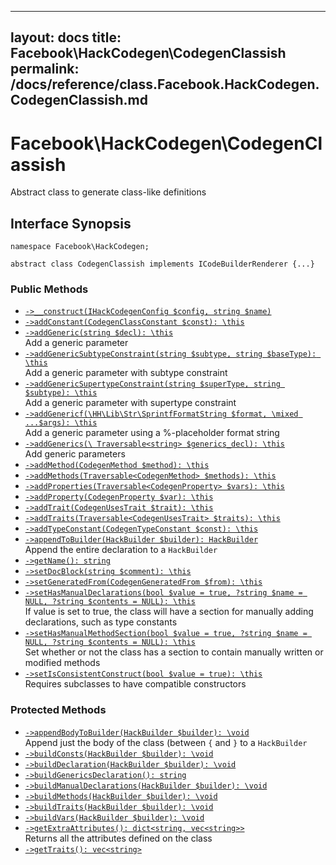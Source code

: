 
***

layout: docs
title: Facebook\\HackCodegen\\CodegenClassish
permalink: /docs/reference/class.Facebook.HackCodegen.CodegenClassish.md
---







# Facebook\\HackCodegen\\CodegenClassish




Abstract class to generate class-like definitions




## Interface Synopsis




``` Hack
namespace Facebook\HackCodegen;

abstract class CodegenClassish implements ICodeBuilderRenderer {...}
```




### Public Methods




- [` ->__construct(IHackCodegenConfig $config, string $name) `](<class.Facebook.HackCodegen.CodegenClassish.__construct.md>)
- [` ->addConstant(CodegenClassConstant $const): \this `](<class.Facebook.HackCodegen.CodegenClassish.addConstant.md>)
- [` ->addGeneric(string $decl): \this `](<class.Facebook.HackCodegen.CodegenClassish.addGeneric.md>)\
  Add a generic parameter
- [` ->addGenericSubtypeConstraint(string $subtype, string $baseType): \this `](<class.Facebook.HackCodegen.CodegenClassish.addGenericSubtypeConstraint.md>)\
  Add a generic parameter with subtype constraint
- [` ->addGenericSupertypeConstraint(string $superType, string $subtype): \this `](<class.Facebook.HackCodegen.CodegenClassish.addGenericSupertypeConstraint.md>)\
  Add a generic parameter with supertype constraint
- [` ->addGenericf(\HH\Lib\Str\SprintfFormatString $format, \mixed ...$args): \this `](<class.Facebook.HackCodegen.CodegenClassish.addGenericf.md>)\
  Add a generic parameter using a %-placeholder format string
- [` ->addGenerics(\ Traversable<string> $generics_decl): \this `](<class.Facebook.HackCodegen.CodegenClassish.addGenerics.md>)\
  Add generic parameters
- [` ->addMethod(CodegenMethod $method): \this `](<class.Facebook.HackCodegen.CodegenClassish.addMethod.md>)
- [` ->addMethods(Traversable<CodegenMethod> $methods): \this `](<class.Facebook.HackCodegen.CodegenClassish.addMethods.md>)
- [` ->addProperties(Traversable<CodegenProperty> $vars): \this `](<class.Facebook.HackCodegen.CodegenClassish.addProperties.md>)
- [` ->addProperty(CodegenProperty $var): \this `](<class.Facebook.HackCodegen.CodegenClassish.addProperty.md>)
- [` ->addTrait(CodegenUsesTrait $trait): \this `](<class.Facebook.HackCodegen.CodegenClassish.addTrait.md>)
- [` ->addTraits(Traversable<CodegenUsesTrait> $traits): \this `](<class.Facebook.HackCodegen.CodegenClassish.addTraits.md>)
- [` ->addTypeConstant(CodegenTypeConstant $const): \this `](<class.Facebook.HackCodegen.CodegenClassish.addTypeConstant.md>)
- [` ->appendToBuilder(HackBuilder $builder): HackBuilder `](<class.Facebook.HackCodegen.CodegenClassish.appendToBuilder.md>)\
  Append the entire declaration to a `` HackBuilder ``
- [` ->getName(): string `](<class.Facebook.HackCodegen.CodegenClassish.getName.md>)
- [` ->setDocBlock(string $comment): \this `](<class.Facebook.HackCodegen.CodegenClassish.setDocBlock.md>)
- [` ->setGeneratedFrom(CodegenGeneratedFrom $from): \this `](<class.Facebook.HackCodegen.CodegenClassish.setGeneratedFrom.md>)
- [` ->setHasManualDeclarations(bool $value = true, ?string $name = NULL, ?string $contents = NULL): \this `](<class.Facebook.HackCodegen.CodegenClassish.setHasManualDeclarations.md>)\
  If value is set to true, the class will have a section for manually adding
  declarations, such as type constants
- [` ->setHasManualMethodSection(bool $value = true, ?string $name = NULL, ?string $contents = NULL): \this `](<class.Facebook.HackCodegen.CodegenClassish.setHasManualMethodSection.md>)\
  Set whether or not the class has a section to contain manually written
  or modified methods
- [` ->setIsConsistentConstruct(bool $value = true): \this `](<class.Facebook.HackCodegen.CodegenClassish.setIsConsistentConstruct.md>)\
  Requires subclasses to have compatible constructors







### Protected Methods




+ [` ->appendBodyToBuilder(HackBuilder $builder): \void `](<class.Facebook.HackCodegen.CodegenClassish.appendBodyToBuilder.md>)\
  Append just the body of the class (between `` { `` and ``` } ``` to a
  ```` HackBuilder ````
+ [` ->buildConsts(HackBuilder $builder): \void `](<class.Facebook.HackCodegen.CodegenClassish.buildConsts.md>)
+ [` ->buildDeclaration(HackBuilder $builder): \void `](<class.Facebook.HackCodegen.CodegenClassish.buildDeclaration.md>)
+ [` ->buildGenericsDeclaration(): string `](<class.Facebook.HackCodegen.CodegenClassish.buildGenericsDeclaration.md>)
+ [` ->buildManualDeclarations(HackBuilder $builder): \void `](<class.Facebook.HackCodegen.CodegenClassish.buildManualDeclarations.md>)
+ [` ->buildMethods(HackBuilder $builder): \void `](<class.Facebook.HackCodegen.CodegenClassish.buildMethods.md>)
+ [` ->buildTraits(HackBuilder $builder): \void `](<class.Facebook.HackCodegen.CodegenClassish.buildTraits.md>)
+ [` ->buildVars(HackBuilder $builder): \void `](<class.Facebook.HackCodegen.CodegenClassish.buildVars.md>)
+ [` ->getExtraAttributes(): dict<string, vec<string>> `](<class.Facebook.HackCodegen.CodegenClassish.getExtraAttributes.md>)\
  Returns all the attributes defined on the class
+ [` ->getTraits(): vec<string> `](<class.Facebook.HackCodegen.CodegenClassish.getTraits.md>)